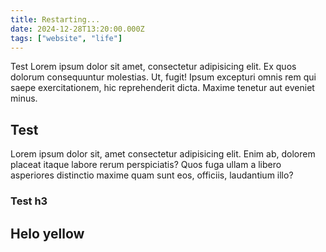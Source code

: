 ```yaml
---
title: Restarting...
date: 2024-12-28T13:20:00.000Z
tags: ["website", "life"]
---
```


Test Lorem ipsum dolor sit amet, consectetur adipisicing elit. Ex quos dolorum consequuntur molestias. Ut, fugit! Ipsum excepturi omnis rem qui saepe exercitationem, hic reprehenderit dicta. Maxime tenetur aut eveniet minus.

<!-- cut -->

## Test

Lorem ipsum dolor sit, amet consectetur adipisicing elit. Enim ab, dolorem placeat itaque labore rerum perspiciatis? Quos fuga ullam a libero asperiores distinctio maxime quam sunt eos, officiis, laudantium illo?

### Test h3

## Helo yellow
